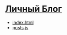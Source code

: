 # [Личный Блог](https://dmitriy-1986.github.io/blog-articles/)

- [index.html](https://github.com/Dmitriy-1986/blog-articles/blob/main/index.html)
- [posts.js](https://github.com/Dmitriy-1986/blog-articles/blob/main/posts.js)
